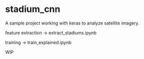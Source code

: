 # stadium_cnn
A sample project working with keras to analyze satellite imagery.



feature extraction -> extract_stadiums.ipynb

training -> train_explained.ipynb

WIP
